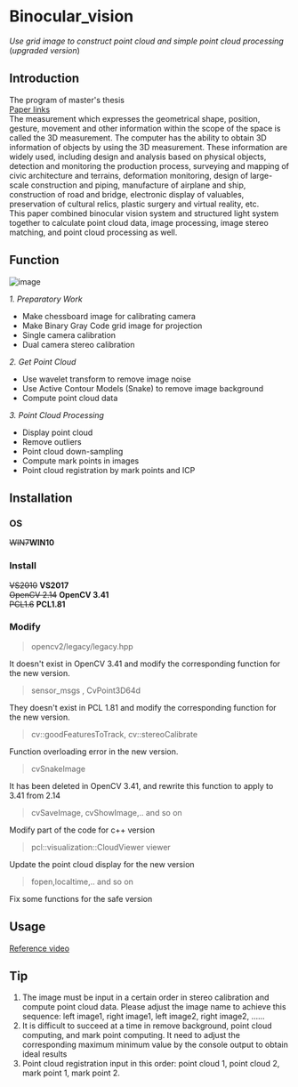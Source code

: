 # Binocular_vision
*Use grid image to construct point cloud and simple point cloud processing*
(*upgraded version*)
## Introduction  
The program of master's thesis  
[Paper links](http://kns.cnki.net/KCMS/detail/detail.aspx?dbcode=CMFD&dbname=CMFD201401&filename=1014124607.nh&uid=WEEvREcwSlJHSldRa1FhdXNXa0hIUUVEME15TlBXc09aTFUwdXdZcEp4dz0=$9A4hF_YAuvQ5obgVAqNKPCYcEjKensW4ggI8Fm4gTkoUKaID8j8gFw!!&v=MDI0MDc2R3RmTXFKRWJQSVI4ZVgxTHV4WVM3RGgxVDNxVHJXTTFGckNVUkxLZlllUm1GeXpnVUw3S1ZGMjZHcks=)  
The measurement which expresses the geometrical shape, position, gesture, movement and other
information within the scope of the space is called the 3D measurement. The computer has the
ability to obtain 3D information of objects by using the 3D measurement. These information are
widely used, including design and analysis based on physical objects, detection and monitoring the
production process, surveying and mapping of civic architecture and terrains, deformation
monitoring, design of large-scale construction and piping, manufacture of airplane and ship,
construction of road and bridge, electronic display of valuables, preservation of cultural relics,
plastic surgery and virtual reality, etc.  
This paper combined binocular vision system and structured light system together to calculate
point cloud data, image processing, image stereo matching, and point cloud processing as well.  
## Function  
![image](https://raw.githubusercontent.com/yeelousun/Binocular_vision/master/Program_interface.png)   

*1. Preparatory Work*  
- Make chessboard image for calibrating camera  
- Make Binary Gray Code grid image for projection  
- Single camera calibration  
- Dual camera stereo calibration  

*2. Get Point Cloud*   
- Use wavelet transform to remove image noise  
- Use Active Contour Models (Snake) to remove image background
- Compute point cloud data

*3. Point Cloud Processing*
- Display point cloud
- Remove outliers
- Point cloud down-sampling
- Compute mark points in images
- Point cloud registration by mark points and ICP

## Installation
### OS  
~~WIN7~~**WIN10**  
### Install  
~~VS2010~~    **VS2017**  
~~OpenCV 2.14~~   **OpenCV 3.41**  
~~PCL1.6~~ **PCL1.81**
### Modify
> opencv2/legacy/legacy.hpp  

It doesn't exist in OpenCV 3.41 and modify the corresponding function for the new version.  
> sensor_msgs , CvPoint3D64d 

They doesn't exist in PCL 1.81 and modify the corresponding function for the new version.  
> cv::goodFeaturesToTrack, cv::stereoCalibrate  

Function overloading error in the new version.

> cvSnakeImage 

It has been deleted in OpenCV 3.41, and rewrite this function to apply to 3.41 from 2.14
> cvSaveImage, cvShowImage,.. and so on  

Modify part of the code for c++ version
> pcl::visualization::CloudViewer viewer  

Update the point cloud display for the new version
> fopen,localtime,.. and so on  

Fix some functions for the safe version
## Usage  
[Reference video](https://youtu.be/BECs3CPn-_M)  
## Tip
1. The image must be input in a certain order in stereo calibration and compute point cloud data. Please adjust the image name to achieve this sequence: left image1, right image1, left image2, right image2, ...... 
2. It is difficult to succeed at a time in remove background, point cloud computing, and mark point computing. It need to adjust the corresponding maximum minimum value by the console output to obtain ideal results
3. Point cloud registration input in this order: point cloud 1, point cloud 2, mark point 1, mark point 2.
